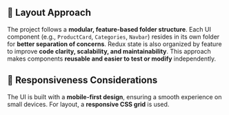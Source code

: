 ## 🧱 Layout Approach

The project follows a **modular, feature-based folder structure**. Each UI component (e.g., `ProductCard`, `Categories`, `Navbar`) resides in its own folder for **better separation of concerns**. Redux state is also organized by feature to improve **code clarity, scalability, and maintainability**. This approach makes components **reusable and easier to test or modify** independently.

## 📱 Responsiveness Considerations

The UI is built with a **mobile-first design**, ensuring a smooth experience on small devices. For layout, a **responsive CSS grid** is used.
